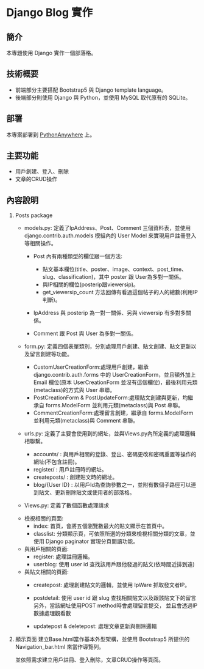 # Django Blog 實作
## 簡介

本專題使用 Django 實作一個部落格。

## 技術概要

- 前端部分主要搭配 Bootstrap5 與 Django template language。
- 後端部分則使用 Django 與 Python，並使用 MySQL 取代原有的 SQLite。

## 部署

本專案部署到 [PythonAnywhere](http://oove.pythonanywhere.com/) 上。

## 主要功能

* 用戶創建、登入、刪除
* 文章的CRUD操作
  
## 內容說明
1. Posts package
   * models.py: 定義了IpAddress、Post、Comment 三個資料表，並使用 django.contrib.auth.models 模組內的 User Model 來實現用戶註冊登入等相關操作。
     - Post 內有兩種類型的欄位跟一個方法:
       + 貼文基本欄位(title、poster、image、context、post_time、slug、classification)，其中 poster 跟 User為多對一關係。
       + 與IP相關的欄位(posterip跟viewersip)。
       + get_viewersip_count 方法回傳有看過這個帖子的人的總數(利用IP判斷)。
         
     - IpAddress 與 posterip 為一對一關係、另與 viewersip 有多對多關係。
     - Comment 跟 Post 與 User 為多對一關係。
       
   * form.py: 定義四個表單類別，分別處理用戶創建、貼文創建、貼文更新以及留言創建等功能。
     - CustomUserCreationForm:處理用戶創建，繼承django.contrib.auth.forms 中的 UserCreationForm，並且額外加上 Email 欄位(原本 UserCreationForm 並沒有這個欄位)，最後利用元類(metaclass)的方式與 User 串聯。
     - PostCreationForm & PostUpdateForm:處理貼文創建與更新，均繼承自 forms.ModelForm 並利用元類(metaclass)與 Post 串聯。
     - CommentCreationForm:處理留言創建，繼承自 forms.ModelForm 並利用元類(metaclass)與 Comment 串聯。
       
   * urls.py: 定義了主要會使用到的網址，並與Views.py內所定義的處理邏輯相聯繫。
     - accounts/ : 與用戶相關的登錄、登出、密碼更改和密碼重置等操作的網址(不包含註冊)。
     - register/ : 用戶註冊時的網址。
     - createposts/ : 創建貼文時的網址。
     - blog/{User ID} : 以用戶Id為查詢參數之一，並附有數個子路徑可以連到貼文、更新刪除貼文或使用者的部落格。
       
   *  Views.py: 定義了數個函數處理請求
     + 檢視相關的頁面:
       - index: 首頁，會將五個瀏覽數最大的貼文顯示在首頁中。
       - classlist: 分類顯示頁，可依照所選的分類來檢視相關分類的文章，並使用 Django paginator 實現分頁閱讀功能。
     + 與用戶相關的頁面:
       - register: 處理註冊邏輯。
       - userblog: 使用 user id 查找該用戶跟他發過的貼文(依時間近排到遠)
     + 與貼文相關的頁面:
       - createpost: 處理創建貼文的邏輯，並使用 IpWare 抓取發文者IP。
       - postdetail: 使用 user id 跟 slug 查找相關貼文以及跟該貼文下的留言
         另外，當該網址使用POST method時會處理留言提交，
         並且會透過IP數據處理觀看數

       - updatepost & deletepost: 處理文章更新與刪除邏輯
         
2. 顯示頁面
   建立Base.html當作基本外型架構，並使用 Bootstrap5 所提供的 Navigation_bar.html 來當作導覽列。

   並依照需求建立用戶註冊、登入刪除，文章CRUD操作等頁面。
         
        
   
     
       
       


